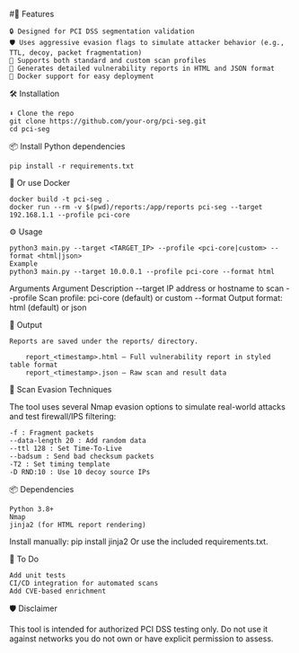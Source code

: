 #🚀 Features

    🔒 Designed for PCI DSS segmentation validation
    🛡️ Uses aggressive evasion flags to simulate attacker behavior (e.g., TTL, decoy, packet fragmentation)
    🧪 Supports both standard and custom scan profiles
    📄 Generates detailed vulnerability reports in HTML and JSON format
    🐳 Docker support for easy deployment


🛠️ Installation
```
⬇️ Clone the repo
git clone https://github.com/your-org/pci-seg.git
cd pci-seg
```

📦 Install Python dependencies
```
pip install -r requirements.txt
```
🐳 Or use Docker
```
docker build -t pci-seg .
docker run --rm -v $(pwd)/reports:/app/reports pci-seg --target 192.168.1.1 --profile pci-core
```
⚙️ Usage
```
python3 main.py --target <TARGET_IP> --profile <pci-core|custom> --format <html|json>
Example
python3 main.py --target 10.0.0.1 --profile pci-core --format html
```

Arguments
Argument	Description
--target	IP address or hostname to scan
--profile	Scan profile: pci-core (default) or custom
--format	Output format: html (default) or json

📄 Output
```
Reports are saved under the reports/ directory.

    report_<timestamp>.html – Full vulnerability report in styled table format
    report_<timestamp>.json – Raw scan and result data
```
🔧 Scan Evasion Techniques

The tool uses several Nmap evasion options to simulate real-world attacks and test firewall/IPS filtering:

    -f : Fragment packets
    --data-length 20 : Add random data
    --ttl 128 : Set Time-To-Live
    --badsum : Send bad checksum packets
    -T2 : Set timing template
    -D RND:10 : Use 10 decoy source IPs

📦 Dependencies

    Python 3.8+
    Nmap
    jinja2 (for HTML report rendering)

Install manually:
pip install jinja2
Or use the included requirements.txt.

📌 To Do

    Add unit tests
    CI/CD integration for automated scans
    Add CVE-based enrichment

🛡️ Disclaimer

This tool is intended for authorized PCI DSS testing only. Do not use it against networks you do not own or have explicit permission to assess.
